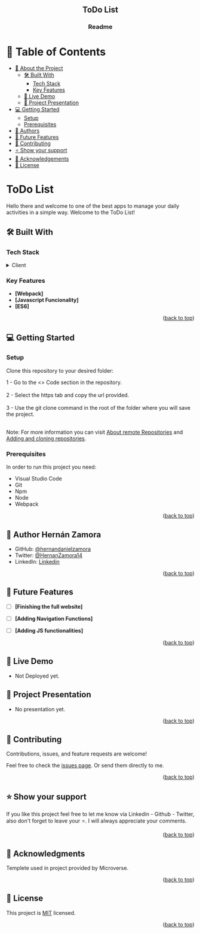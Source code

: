 <a name="readme-top"></a>

<div align="center">

  <h2><b>ToDo List</b></h2>
   <h3><b>Readme</b></h3>

</div>

<!-- TABLE OF CONTENTS -->

# 📗 Table of Contents

- [📖 About the Project](#about-project)
  - [🛠 Built With](#built-with)
    - [Tech Stack](#tech-stack)
    - [Key Features](#key-features)
  - [🚀 Live Demo](#live-demo)
  - [:movie_camera: Project Presentation](#project-presentation)
- [💻 Getting Started](#getting-started)
  - [Setup](#setup)
  - [Prerequisites](#prerequisites)
- [👥 Authors](#authors)
- [🔭 Future Features](#future-features)
- [🤝 Contributing](#contributing)
- [⭐️ Show your support](#support)
- [🙏 Acknowledgements](#acknowledgements)
- [📝 License](#license)

# ToDo List <a name="about-project"></a>

Hello there and welcome to one of the best apps to manage your daily activities in a simple way. Welcome to the ToDo List!

## 🛠 Built With <a name="built-with"></a>

### Tech Stack <a name="tech-stack"></a>

<details>
    <summary>Client</summary>
    <ul>
        <li><a href="https://html.spec.whatwg.org/multipage/">HTML</a></li>
        <li><a href="https://www.w3.org/Style/CSS/Overview.en.html">CSS</a></li>
        <li><a href="https://www.javascript.com/">JS</a></li>
    </ul>
</details>


<!-- Features -->

### Key Features <a name="key-features"></a>


- **[Webpack]**
- **[Javascript Funcionality]**
- **[ES6]**


<p align="right">(<a href="#readme-top">back to top</a>)</p>


<!-- GETTING STARTED -->

## 💻 Getting Started <a name="getting-started"></a>


### Setup

Clone this repository to your desired folder: 

  1 - Go to the <> Code section in the repository. <br></br>
  2 - Select the https tab and copy the url provided. <br></br>
  3 - Use the git clone command in the root of the folder where you will save the project.<br></br>

Note: For more information you can visit <a href="https://docs.github.com/es/get-started/getting-started-with-git/about-remote-repositories" target="_blank">About remote Repositories</a> and <a href="https://docs.github.com/en/desktop/contributing-and-collaborating-using-github-desktop/adding-and-cloning-repositories/cloning-and-forking-repositories-from-github-desktop" target="_blank">Adding and cloning repositories</a>.

### Prerequisites

In order to run this project you need:
- Visual Studio Code
- Git
- Npm
- Node
- Webpack

<p align="right">(<a href="#readme-top">back to top</a>)</p>

<!-- AUTHORS -->

## 👥 Author <a name="authors">Hernán Zamora</a>

- GitHub: [@hernandanielzamora](https://github.com/hernandanielzamora)
- Twitter: [@HernanZamora14](https://twitter.com/HernanZamora14)
- LinkedIn: [Linkedin](https://www.linkedin.com/in/hernan-zamora-03a697236/)


<p align="right">(<a href="#readme-top">back to top</a>)</p>

<!-- FUTURE FEATURES -->

## 🔭 Future Features <a name="future-features"></a>


- [ ] **[Finishing the full website]**
- [ ] **[Adding Navigation Functions]**
- [ ] **[Adding JS functionalities]**


<p align="right">(<a href="#readme-top">back to top</a>)</p>

<!-- LIVE DEMO -->

## 🚀 Live Demo <a name="live-demo"></a>

- Not Deployed yet.

<!-- Project Presntation -->

## :movie_camera: Project Presentation <a name="project-presentation"></a>

- No presentation yet.

<p align="right">(<a href="#readme-top">back to top</a>)</p>


<!-- CONTRIBUTING -->

## 🤝 Contributing <a name="contributing"></a>

Contributions, issues, and feature requests are welcome!

Feel free to check the [issues page](../../issues/). Or send them directly to me.

<p align="right">(<a href="#readme-top">back to top</a>)</p>

<!-- SUPPORT -->

## ⭐️ Show your support <a name="support"></a>

If you like this project feel free to let me know via Linkedin - Github - Twitter, also don't forget to leave your ⭐️. I will always appreciate your comments.

<p align="right">(<a href="#readme-top">back to top</a>)</p>

<!-- ACKNOWLEDGEMENTS -->

## 🙏 Acknowledgments <a name="acknowledgements"></a>

Templete used in project provided by Microverse.

<p align="right">(<a href="#readme-top">back to top</a>)</p>

<!-- LICENSE -->

## 📝 License <a name="license"></a>

This project is [MIT](./LICENSE) licensed.

<p align="right">(<a href="#readme-top">back to top</a>)</p>
